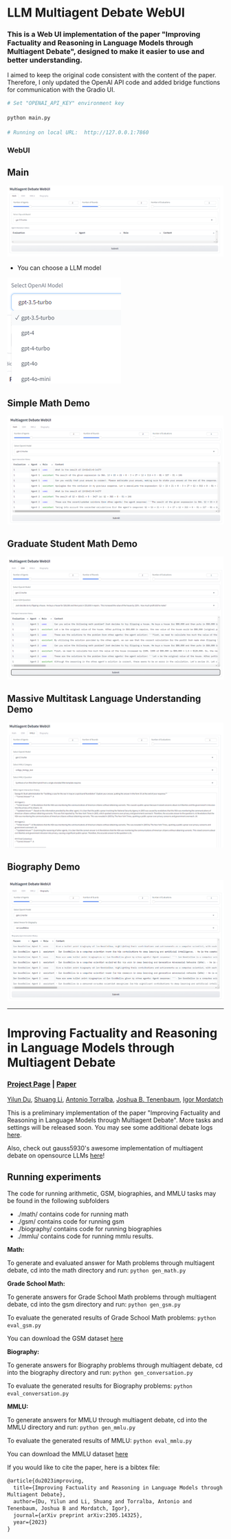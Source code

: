 # LLM Multiagent Debate WebUI

### This is a Web UI implementation of the paper "Improving Factuality and Reasoning in Language Models through Multiagent Debate", designed to make it easier to use and better understanding.

I aimed to keep the original code consistent with the content of the paper. Therefore, I only updated the OpenAI API code and added bridge functions for communication with the Gradio UI.

```bash
# Set "OPENAI_API_KEY" environment key

python main.py

# Running on local URL:  http://127.0.0.1:7860
```

### WebUI
**Main**
---
![WebUI Main](docs/screenshot1.png)

- You can choose a LLM model

![Model](docs/screenshot6.png)

**Simple Math Demo**
---
![Math](docs/screenshot2.png)

**Graduate Student Math Demo**
---
![GSM](docs/screenshot3.png)

**Massive Multitask Language Understanding Demo**
---
![MMLU](docs/screenshot4.png)

**Biography Demo**
---
![BIO](docs/screenshot5.png)


---
# Improving Factuality and Reasoning in Language Models through Multiagent Debate

### [Project Page](https://composable-models.github.io/llm_debate/) | [Paper](https://arxiv.org/abs/2305.14325) 

[Yilun Du](https://yilundu.github.io/),
[Shuang Li](https://people.csail.mit.edu/lishuang/),
[Antonio Torralba](https://groups.csail.mit.edu/vision/torralbalab),
[Joshua B. Tenenbaum](https://scholar.google.com/citations?user=rRJ9wTJMUB8C&hl=en),
[Igor Mordatch](https://scholar.google.com/citations?user=Vzr1RukAAAAJ&hl=en)

This is a preliminary implementation of the paper "Improving Factuality and Reasoning in Language Models through Multiagent Debate". More tasks and settings will be released soon. 
You may see some additional debate logs [here](https://www.dropbox.com/sh/6kq5ixfnf4zqk09/AABezsYsBhgg1IQAZ12yQ43_a?dl=0).

Also, check out gauss5930's awesome implementation of multiagent debate on opensource LLMs [here](https://github.com/gauss5930/LLM-Agora)!

## Running experiments

The code for running arithmetic, GSM, biographies, and MMLU tasks may be found in the following subfolders

* ./math/ contains code for running math
* ./gsm/ contains code for running gsm
* ./biography/ contains code for running biographies
* ./mmlu/ contains code for running mmlu results.

**Math:**

To generate and evaluated answer for Math problems through multiagent debate, cd into the math directory and run:
	`python gen_math.py`
	
**Grade School Math:**

To generate answers for Grade School Math problems through multiagent debate, cd into the gsm directory and run:
	`python gen_gsm.py`

To evaluate the generated results of Grade School Math problems:
	`python eval_gsm.py`
	
You can download the GSM dataset [here](https://github.com/openai/grade-school-math)


**Biography:**

To generate answers for Biography problems through multiagent debate, cd into the biography directory and run:
	`python gen_conversation.py`

To evaluate the generated results for Biography problems:
	`python eval_conversation.py`
	
**MMLU:**

To generate answers for MMLU through multiagent debate, cd into the MMLU directory and run:
	`python gen_mmlu.py`

To evaluate the generated results of MMLU:
	`python eval_mmlu.py`
	
You can download the MMLU dataset [here](https://github.com/hendrycks/test)

If you would like to cite the paper, here is a bibtex file:
```
@article{du2023improving,
  title={Improving Factuality and Reasoning in Language Models through Multiagent Debate},
  author={Du, Yilun and Li, Shuang and Torralba, Antonio and Tenenbaum, Joshua B and Mordatch, Igor},
  journal={arXiv preprint arXiv:2305.14325},
  year={2023}
}
```
